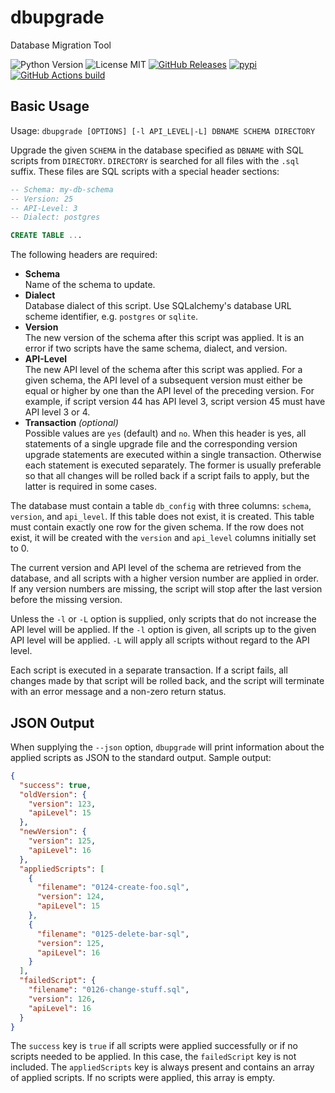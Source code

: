 # dbupgrade

Database Migration Tool

![Python Version](https://img.shields.io/pypi/pyversions/dbupgrade)
![License MIT](https://img.shields.io/pypi/l/dbupgrade)
[![GitHub Releases](https://img.shields.io/github/release/srittau/dbupgrade/all.svg)](https://github.com/srittau/dbupgrade/releases/)
[![pypi](https://img.shields.io/pypi/v/dbupgrade.svg)](https://pypi.python.org/pypi/dbupgrade/)
[![GitHub Actions build](https://img.shields.io/github/actions/workflow/status/srittau/dbupgrade/test-and-lint.yml)](https://github.com/srittau/dbupgrade/actions/workflows/test-and-lint.yml)

## Basic Usage

Usage: `dbupgrade [OPTIONS] [-l API_LEVEL|-L] DBNAME SCHEMA DIRECTORY`

Upgrade the given `SCHEMA` in the database specified as `DBNAME` with SQL
scripts from `DIRECTORY`. `DIRECTORY` is searched for all files with the
`.sql` suffix. These files are SQL scripts with a special header sections:

```sql
-- Schema: my-db-schema
-- Version: 25
-- API-Level: 3
-- Dialect: postgres

CREATE TABLE ...
```

The following headers are required:

- **Schema**  
   Name of the schema to update.
- **Dialect**  
   Database dialect of this script. Use SQLalchemy's database
  URL scheme identifier, e.g. `postgres` or `sqlite`.
- **Version**  
   The new version of the schema after this script was applied.
  It is an error if two scripts have the same schema, dialect, and version.
- **API-Level**  
   The new API level of the schema after this script was applied.
  For a given schema, the API level of a subsequent version must either be
  equal or higher by one than the API level of the preceding version. For
  example, if script version 44 has API level 3, script version 45 must
  have API level 3 or 4.
- **Transaction** _(optional)_  
   Possible values are `yes` (default) and `no`. When this
  header is yes, all statements of a single upgrade file and the
  corresponding version upgrade statements are executed within a single
  transaction. Otherwise each statement is executed separately. The former
  is usually preferable so that all changes will be rolled back if a
  script fails to apply, but the latter is required in some cases.

The database must contain a table `db_config` with three columns: `schema`,
`version`, and `api_level`. If this table does not exist, it is created.
This table must contain exactly one row for the given schema. If the row
does not exist, it will be created with the `version` and `api_level` columns
initially set to 0.

The current version and API level of the schema are retrieved from the
database, and all scripts with a higher version number are applied in order.
If any version numbers are missing, the script will stop after the
last version before the missing version.

Unless the `-l` or `-L` option is supplied, only scripts that do not
increase the API level will be applied. If the `-l` option is given, all
scripts up to the given API level will be applied. `-L` will apply all
scripts without regard to the API level.

Each script is executed in a separate transaction. If a script fails, all
changes made by that script will be rolled back, and the script will terminate
with an error message and a non-zero return status.

## JSON Output

When supplying the `--json` option, `dbupgrade` will print information about
the applied scripts as JSON to the standard output. Sample output:

```json
{
  "success": true,
  "oldVersion": {
    "version": 123,
    "apiLevel": 15
  },
  "newVersion": {
    "version": 125,
    "apiLevel": 16
  },
  "appliedScripts": [
    {
      "filename": "0124-create-foo.sql",
      "version": 124,
      "apiLevel": 15
    },
    {
      "filename": "0125-delete-bar-sql",
      "version": 125,
      "apiLevel": 16
    }
  ],
  "failedScript": {
    "filename": "0126-change-stuff.sql",
    "version": 126,
    "apiLevel": 16
  }
}
```

The `success` key is `true` if all scripts were applied successfully or if no
scripts needed to be applied. In this case, the `failedScript` key is not
included. The `appliedScripts` key is always present and contains an array
of applied scripts. If no scripts were applied, this array is empty.
